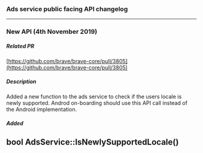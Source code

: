 ### Ads service public facing API changelog

---
### New API (4th November 2019)
##### Related PR

[https://github.com/brave/brave-core/pull/3805](https://github.com/brave/brave-core/pull/3805)

##### Description

Added a new function to the ads service to check if the users locale is newly
supported. Androd on-boarding should use this API call instead of the Android
implementation.

##### Added

bool AdsService::IsNewlySupportedLocale()
---
